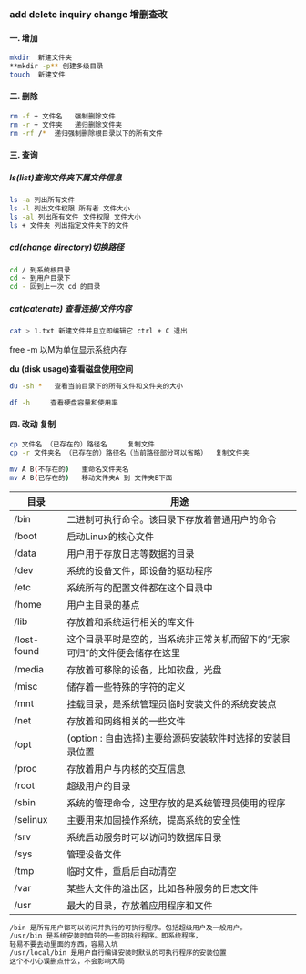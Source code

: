 ### add delete inquiry change 增删查改
#### 一. 增加
```bash
mkdir  新建文件夹 
**mkdir -p** 创建多级目录 
touch  新建文件
```
#### 二. 删除
```bash
rm -f + 文件名   强制删除文件 
rm -r + 文件夹   递归删除文件夹
rm -rf /*  递归强制删除根目录以下的所有文件
```
#### 三. 查询
##### ls(list)查询文件夹下属文件信息
```bash
ls -a 列出所有文件
ls -l 列出文件权限 所有者 文件大小 
ls -al 列出所有文件 文件权限 文件大小   
ls + 文件夹 列出指定文件夹下的文件
```
##### cd(change directory)切换路径
```bash
cd / 到系统根目录
cd ~ 到用户目录下
cd - 回到上一次 cd 的目录
```
##### cat(catenate)  查看连接/文件内容
```bash
cat > 1.txt 新建文件并且立即编辑它 ctrl + C 退出
```
free -m 以M为单位显示系统内存

**du (disk usage)查看磁盘使用空间**

```bash
du -sh *   查看当前目录下的所有文件和文件夹的大小
``` 
```bash
df -h     查看硬盘容量和使用率
```



#### 四. 改动 复制 
```bash
cp 文件名 （已存在的）路径名     复制文件
cp -r 文件夹名 （已存在的）路径名（当前路径部分可以省略）  复制文件夹

mv A B(不存在的)   重命名文件夹名
mv A B(已存在的)   移动文件夹A 到 文件夹B下面
```

|目录|用途|
|---|---|
|/bin|	二进制可执行命令。该目录下存放着普通用户的命令|
|/boot|	启动Linux的核心文件
|/data|	用户用于存放日志等数据的目录
|/dev|	系统的设备文件，即设备的驱动程序
/etc|	系统所有的配置文件都在这个目录中
/home|	用户主目录的基点
/lib|	存放着和系统运行相关的库文件
/lost-found|	这个目录平时是空的，当系统非正常关机而留下的“无家可归”的文件便会储存在这里
/media|	存放着可移除的设备，比如软盘，光盘
/misc|	储存着一些特殊的字符的定义
/mnt|	挂载目录，是系统管理员临时安装文件的系统安装点
/net|	存放着和网络相关的一些文件
/opt|	(option : 自由选择)主要给源码安装软件时选择的安装目录位置
/proc|	存放着用户与内核的交互信息
/root|	超级用户的目录
/sbin|	系统的管理命令，这里存放的是系统管理员使用的程序
/selinux|	主要用来加固操作系统，提高系统的安全性
/srv|	系统启动服务时可以访问的数据库目录
/sys|	管理设备文件
/tmp|	临时文件，重启后自动清空
/var|	某些大文件的溢出区，比如各种服务的日志文件
/usr|	最大的目录，存放着应用程序和文件

```bash
/bin 是所有用户都可以访问并执行的可执行程序。包括超级用户及一般用户。
/usr/bin 是系统安装时自带的一些可执行程序。即系统程序，
轻易不要去动里面的东西，容易入坑
/usr/local/bin 是用户自行编译安装时默认的可执行程序的安装位置
这个不小心误删点什么，不会影响大局
```